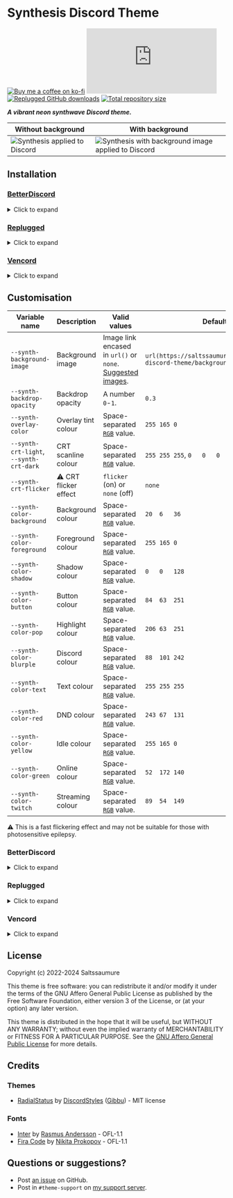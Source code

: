 [backgroundless]:   https://saltssaumure.github.io/synthesis-discord-theme/preview/synthesis1.png
[backgrounded]:     https://saltssaumure.github.io/synthesis-discord-theme/preview/synthesis2.png

[css-color]:        https://developer.mozilla.org/en-US/docs/Web/CSS/color_value/rgb
[discord]:          https://discord.gg/uy8nKQVatp

[BetterDiscord]:    https://betterdiscord.app/
[Replugged]:        https://replugged.dev/
[Vencord]:          https://vencord.dev/

[shield-donate]:    https://img.shields.io/badge/Donate-ko--fi-orange?style=flat-square&logo=kofi&logoColor=orange
[ko-fi]:            https://ko-fi.com/saltssaumure "Buy me a coffee!"

[release-css-gh]:     https://img.shields.io/github/downloads/Saltssaumure/synthesis-discord-theme/Synthesis.theme.css?color=purple&label=Downloads&style=flat-square
[shield-asar-dl]:   https://img.shields.io/github/downloads/Saltssaumure/synthesis-discord-theme/net.saltssaumure.Synthesis.asar?color=purple&label=Downloads&style=flat-square
[shield-repo-size]: https://img.shields.io/github/repo-size/Saltssaumure/synthesis-discord-theme?label=Repository&style=flat-square

[github]:           https://github.com/Saltssaumure/synthesis-discord-theme
[license]:          https://github.com/Saltssaumure/synthesis-discord-theme/blob/main/LICENSE
[issues]:           https://github.com/Saltssaumure/synthesis-discord-theme/issues
[.theme.css]:       https://github.com/Saltssaumure/synthesis-discord-theme/blob/main/Synthesis.theme.css

[release-bd]:       https://betterdiscord.app/theme/?id=770 "BetterDiscord store page"
[release-rp]:       https://replugged.dev/store/net.saltssaumure.Synthesis "Replugged store page"
[release-css-gh]:    https://github.com/Saltssaumure/synthesis-discord-theme/releases/latest/download/Synthesis.theme.css "Get latest release"
[release-rp-gh]:    https://github.com/Saltssaumure/synthesis-discord-theme/releases/latest/download/net.saltssaumure.Synthesis.asar "Get latest release"

[backgrounds]:      https://github.com/Saltssaumure/synthesis-discord-theme/tree/main/backgrounds

# Synthesis Discord Theme
[![Buy me a coffee on ko-fi][shield-donate]][ko-fi]
[![CSS GitHub downloads][release-css-gh]][release-css-gh]
[![Replugged GitHub downloads][shield-asar-dl]][release-rp-gh]
[![Total repository size][shield-repo-size]][github]

***A vibrant neon synthwave Discord theme.***

| Without background                              | With background                                                     |
| ----------------------------------------------- | ------------------------------------------------------------------- |
| ![Synthesis applied to Discord][backgroundless] | ![Synthesis with background image applied to Discord][backgrounded] |

## Installation

### [BetterDiscord][BetterDiscord]
<details><summary>Click to expand</summary>

1. Download `Synthesis.theme.css`:
    - [BetterDiscord store][release-bd]
    - [GitHub][release-css-gh]
2. Place the file in the themes folder:
    - `Settings` > `BetterDiscord` > `Themes` > `Open Themes Folder`
3. Toggle on the theme card.
</details>

### [Replugged][Replugged]
<details><summary>Click to expand</summary>

#### Automatic
1. Click to install:
    - [Replugged store][release-rp]
#### Manual
1. Download `net.saltssaumure.Synthesis.asar`:
    - [GitHub][release-rp-gh]
2. Place the file in the themes folder:
    - `Settings` > `Replugged` > `Themes` > `Open Themes Folder`
3. Click `Load Missing Themes` and toggle on the theme card.
</details>

### [Vencord][Vencord]
<details><summary>Click to expand</summary>

#### Local
1. Download `Synthesis.theme.css`:
    - [BetterDiscord store][release-bd]
    - [GitHub][release-css-gh]
2. Place the file in the themes folder:
    - `Settings` > `Vencord` > `Themes` > `Local Themes` > `Open Themes Folder`
3. Click `Load missing Themes` and toggle on the theme card.
#### Online
1. Paste the link in `Settings` > `Vencord` > `Themes` > `Online Themes`:
    - `https://saltssaumure.github.io/synthesis-discord-theme/Synthesis.theme.css`
</details>

## Customisation
| Variable name                           | Description                | Valid values                                                              | Default value                                                                          |
| --------------------------------------- | -------------------------- | ------------------------------------------------------------------------- | -------------------------------------------------------------------------------------- |
| `--synth-background-image`              | Background image           | Image link encased in `url()` or `none`. [Suggested images][backgrounds]. | `url(https://saltssaumure.github.io/synthesis-discord-theme/backgrounds/default.avif)` |
| `--synth-backdrop-opacity`              | Backdrop opacity           | A number `0`-`1`.                                                         | `0.3`                                                                                  |
| `--synth-overlay-color`                 | Overlay tint colour        | Space-separated [`RGB`][css-color] value.                                 | `255 165 0  `                                                                          |
| `--synth-crt-light`, `--synth-crt-dark` | CRT scanline colour        | Space-separated [`RGB`][css-color] value.                                 | `255 255 255`, `0   0   0`                                                             |
| `--synth-crt-flicker`                   | &#9888; CRT flicker effect | `flicker` (on) or `none` (off)                                            | `none`                                                                                 |
| `--synth-color-background`              | Background colour          | Space-separated [`RGB`][css-color] value.                                 | `20  6   36 `                                                                          |
| `--synth-color-foreground`              | Foreground colour          | Space-separated [`RGB`][css-color] value.                                 | `255 165 0  `                                                                          |
| `--synth-color-shadow`                  | Shadow colour              | Space-separated [`RGB`][css-color] value.                                 | `0   0   128`                                                                          |
| `--synth-color-button`                  | Button colour              | Space-separated [`RGB`][css-color] value.                                 | `84  63  251`                                                                          |
| `--synth-color-pop`                     | Highlight colour           | Space-separated [`RGB`][css-color] value.                                 | `206 63  251`                                                                          |
| `--synth-color-blurple`                 | Discord colour             | Space-separated [`RGB`][css-color] value.                                 | `88  101 242`                                                                          |
| `--synth-color-text`                    | Text colour                | Space-separated [`RGB`][css-color] value.                                 | `255 255 255`                                                                          |
| `--synth-color-red`                     | DND colour                 | Space-separated [`RGB`][css-color] value.                                 | `243 67  131`                                                                          |
| `--synth-color-yellow`                  | Idle colour                | Space-separated [`RGB`][css-color] value.                                 | `255 165 0  `                                                                          |
| `--synth-color-green`                   | Online colour              | Space-separated [`RGB`][css-color] value.                                 | `52  172 140`                                                                          |
| `--synth-color-twitch`                  | Streaming colour           | Space-separated [`RGB`][css-color] value.                                 | `89  54  149`                                                                          |

&#9888; This is a fast flickering effect and may not be suitable for those with photosensitive epilepsy.

### BetterDiscord
<details><summary>Click to expand</summary>

1. Open `Settings` > `BetterDiscord` > `Themes`.
2. Click the pencil icon on this theme.
3. Edit the variable values and save changes.
</details>

### Replugged
<details><summary>Click to expand</summary>

1. Enable `Automatically Apply Quick CSS` in `Settings` > `Replugged` > `General`.
1. Open `Settings` > `Replugged` > `Quick CSS`.
3. Copy and paste line 15-36 of [`Synthesis.theme.css`][.theme.css].
3. Edit the variable values and save.
</details>

### Vencord
<details><summary>Click to expand</summary>

#### Local
2. `Open Themes Folder` in `Settings` > `Vencord` > `Themes` > `Local Themes`
3. Open `Synthesis.theme.css` with your favourite text editor.
4. Edit the variable values and save.
#### Online
1. `Enable Custom CSS` in `Settings` > `Vencord` > `Vencord` and click `Open QuickCSS File`.
2. Copy and paste lines 15-36 of [`Synthesis.theme.css`][.theme.css].
3. Edit the variable values.
</details>

## License
Copyright (c) 2022-2024 Saltssaumure

This theme is free software: you can redistribute it and/or modify it under the terms of the GNU Affero General Public License as published by the Free Software Foundation, either version 3 of the License, or (at your option) any later version.

This theme is distributed in the hope that it will be useful, but WITHOUT ANY WARRANTY; without even the implied warranty of MERCHANTABILITY or FITNESS FOR A PARTICULAR PURPOSE. See the [GNU Affero General Public License][license] for more details.

## Credits
### Themes
[radialstatus]: https://github.com/DiscordStyles/RadialStatus

- [RadialStatus][radialstatus] by [DiscordStyles](https://github.com/DiscordStyles) ([Gibbu](https://github.com/Gibbu)) - MIT license

### Fonts
[inter]:        https://github.com/rsms/inter
[firacode]:     https://github.com/tonsky/FiraCode

- [Inter][inter] by [Rasmus Andersson](https://github.com/rsms) - OFL-1.1
- [Fira Code][firacode] by [Nikita Prokopov](https://github.com/tonsky) - OFL-1.1

## Questions or suggestions?
- Post [an issue][issues] on GitHub.
- Post in `#theme-support` on [my support server][discord].